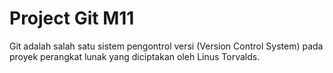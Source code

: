 # Project Git M11
Git adalah salah satu sistem pengontrol versi (Version Control System) pada proyek perangkat lunak yang diciptakan oleh Linus Torvalds.